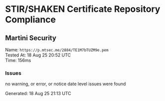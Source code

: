 # STIR/SHAKEN Certificate Repository Compliance

## Martini Security

Name: `https://p.mtsec.me/2884/TE1M7bTUZM9e.pem`\
Tested At: 18 Aug 25 20:52 UTC\
Time: 156ms

### Issues

no warning, or error, or notice date level issues were found

Generated: 18 Aug 25 21:13 UTC